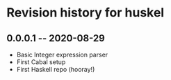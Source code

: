 # Revision history for huskel

## 0.0.0.1 -- 2020-08-29

* Basic Integer expression parser
* First Cabal setup
* First Haskell repo (hooray!)
